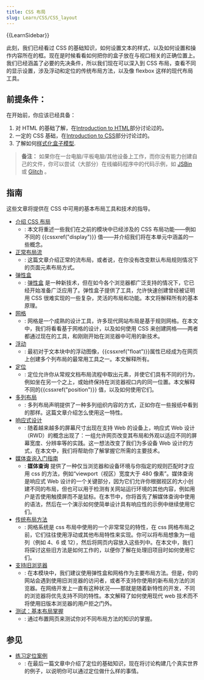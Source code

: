 ```yaml
---
title: CSS 布局
slug: Learn/CSS/CSS_layout
---
```


{{LearnSidebar}}

此刻，我们已经看过 CSS 的基础知识，如何设置文本的样式，以及如何设置和操作内容所在的框。现在是时候看看如何把你的盒子放在与视口相关的正确位置上。我们已经涵盖了必要的先决条件，所以我们现在可以深入到 CSS 布局，查看不同的显示设置，涉及浮动和定位的传统布局方法，以及像 flexbox 这样的现代布局工具。

## 前提条件：

在开始前，你应该已经具备：

1. 对 HTML 的基础了解，在[Introduction to HTML](/zh-CN/docs/Learn/HTML/Introduction_to_HTML)部分讨论过的。
2. 一定的 CSS 基础，在[Introduction to CSS](/zh-CN/docs/Learn/CSS/Introduction_to_CSS)部分讨论过的。
3. 了解如何[样式化盒子模型](/zh-CN/docs/Learn/CSS/Building_blocks).

> **备注：** 如果你在一台电脑/平板电脑/其他设备上工作，而你没有能力创建自己的文件，你可以尝试（大部分）在线编码程序中的代码示例，如 [JSBin](http://jsbin.com/) 或 [Glitch](https://glitch.com/) 。

## 指南

这些文章将提供在 CSS 中可用的基本布局工具和技术的指导。

- [介绍 CSS 布局](/zh-CN/docs/Learn/CSS/CSS_layout/Introduction)
  - : 本文将重述一些我们在之前的模块中已经涉及的 CSS 布局功能——例如不同的 {{cssxref("display")}} 值——并介绍我们将在本单元中涵盖的一些概念。
- [正常布局流](/zh-CN/docs/Learn/CSS/CSS_layout/Normal_Flow)
  - : 这篇文章介绍正常的流布局，或者说，在你没有改变默认布局规则情况下的页面元素布局方式。
- [弹性盒](/zh-CN/docs/Learn/CSS/CSS_layout/Flexbox)
  - : [弹性盒](/zh-CN/docs/Web/CSS/CSS_flexible_box_layout/Using_flexbox_to_lay_out_web_applications) 是一种新技术，但在如今各个浏览器都广泛支持的情况下，它已经开始准备广泛应用了。弹性盒子提供了工具，允许快速创建曾经被证明用 CSS 很难实现的一些复杂，灵活的布局和功能。本文将解释所有的基本原理。
- [网格](/zh-CN/docs/Learn/CSS/CSS_layout/Grids)
  - : 网格是一个成熟的设计工具，许多现代网站布局是基于规则网格。在本文中，我们将看看基于网格的设计，以及如何使用 CSS 来创建网格——两者都通过现在的工具，和刚刚开始在浏览器中可用的新技术。
- [浮动](/zh-CN/docs/Learn/CSS/CSS_layout/Floats)
  - : 最初对于文本块中的浮动图像，{{cssxref("float")}}属性已经成为在网页上创建多个列布局的最常用工具之一。本文解释所有。
- [定位](/zh-CN/docs/Learn/CSS/CSS_layout/Positioning)
  - : 定位允许你从常规文档布局流程中取出元素，并使它们具有不同的行为，例如坐在另一个之上，或始终保持在浏览器视口内的同一位置。本文解释不同的{{cssxref("position")}} 值，以及如何使用它们。
- [多列布局](/zh-CN/docs/Learn/CSS/CSS_layout/Multiple-column_Layout)
  - : 多列布局声明提供了一种多列组织内容的方式，正如你在一些报纸中看到的那样。这篇文章介绍怎么使用这一特性。
- [响应式设计](/zh-CN/docs/Learn/CSS/CSS_layout/Responsive_Design)
  - : 随着越来越多的屏幕尺寸出现在支持 Web 的设备上，响应式 Web 设计（RWD）的概念出现了：一组允许网页改变其布局和外观以适应不同的屏幕宽度、分辨率等的实践。这一想法改变了我们为多设备 Web 设计的方式，在本文中，我们将帮助你了解掌握它所需的主要技术。
- [媒体查询入门指南](/zh-CN/docs/Learn/CSS/CSS_layout/Media_queries)
  - : **媒体查询** 提供了一种仅当浏览器和设备环境与你指定的规则匹配时才应用 css 的方法，例如“viewport（视区）宽度大于 480 像素”。媒体查询是响应式 Web 设计的一个关键部分，因为它们允许你根据视区的大小创建不同的布局，但也可以用于检测有关网站运行环境的其他内容，例如用户是否使用触摸屏而不是鼠标。在本节中，你将首先了解媒体查询中使用的语法，然后在一个演示如何使简单设计具有响应性的示例中继续使用它们。
- [传统布局方法](/zh-CN/docs/Learn/CSS/CSS_layout/Legacy_Layout_Methods)
  - : 网格系统是 css 布局中使用的一个非常常见的特性，在 css 网格布局之前，它们往往使用浮动或其他布局特性来实现。你可以将布局想象为一组列（例如 4、6 或 12），然后将网页内容放入这些列中。在本文中，我们将探讨这些旧方法是如何工作的，以便你了解在处理旧项目时如何使用它们。
- [支持旧浏览器](/zh-CN/docs/Learn/CSS/CSS_layout/Supporting_Older_Browsers)
  - : 在本模块中，我们建议使用弹性盒和网格作为主要布局方法。但是，你的网站会遇到使用旧浏览器的访问者，或者不支持你使用的新布局方法的浏览器。在网络开发上一直有这种状况——那就是随着新特性的开发，不同的浏览器将优先支持不同的特性。本文解释了如何使用现代 web 技术而不将使用旧版本浏览器的用户拒之门外。
- [测试：基本布局掌握](/zh-CN/docs/Learn/CSS/CSS_layout/Fundamental_Layout_Comprehension)
  - : 通过布置网页来测试你对不同布局方法的知识的掌握。

## 参见

- [练习定位案例](/zh-CN/docs/Learn/CSS/CSS_layout/Practical_positioning_examples)
  - : 在最后一篇文章中介绍了定位的基础知识，现在将讨论构建几个真实世界的例子，以说明你可以通过定位做什么样的事情。
